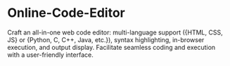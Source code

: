 # Online-Code-Editor
Craft an all-in-one web code editor: multi-language support ({HTML, CSS, JS} or {Python, C, C++, Java, etc.}), syntax highlighting, in-browser execution, and output display. Facilitate seamless coding and execution with a user-friendly interface.
